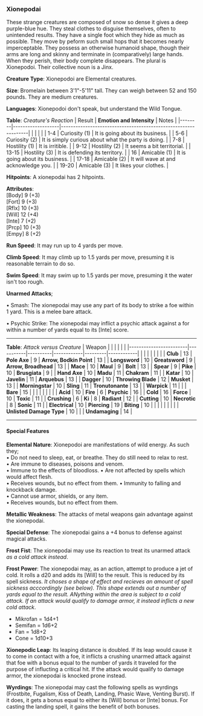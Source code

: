### Xionepodai
These strange creatures are composed of snow so dense it gives a deep purple-blue hue. They steal clothes to disguise themselves, often to unintended results. They have a single foot which they hide as much as possible. They move by peform such small hops that it becomes nearly imperceptable. They possess an otherwise humanoid shape, though their arms are long and skinny and terminate in (comparatively) large hands. When they perish, their body complete disappears. The plural is Xionepodoi. Their collective noun is a Jinx.

**Creature Type**: Xionepodoi are Elemental creatures.

**Size**: Bromelain between 3'1"-5'11" tall. They can weigh between 52 and 150 pounds. They are medium creatures.

**Languages**: Xionepodoi don't speak, but understand the Wild Tongue.

**Table**: *Creature's Reaction*
| Result | **Emotion and Intensity** | Notes        |
|--------|-------------------|----------------------------------------------------------------|
|        |                                                |                                   |
|   1-4  | Curiosity (1) | It is going about its business. |
|   5-6  | Curiosity (2) | It is simply curious about what the party is doing. |
|   7-8  | Hostility (1) | It is irritible. |
|  9-12  | Hostility (2) | It seems a bit territorial. |
|  13-15 | Hostility (3) | It is defending its territory. |
|    16  | Amicable (1)  | It is going about its business. |
|  17-18 | Amicable (2)  | It will wave at and acknowledge you. |
|  19-20 | Amicable (3)  | It likes your clothes. |

**Hitpoints**: A xionepodai has 2 hitpoints.

**Attributes**:  
[Body] 9  (+3)  
[Fort] 9  (+3)  
[Rflx] 10 (+3)  
[Will] 12 (+4)  
[Inte] 7  (+2)  
[Prcp] 10 (+3)  
[Empy] 8  (+2)  

**Run Speed**: It may run up to 4 yards per move.

**Climb Speed**: It may climb up to 1.5 yards per move, presuming it is reasonable terrain to do so.

**Swim Speed**: It may swim up to 1.5 yards per move, presuming it the water isn't too rough.

**Unarmed Attacks**;

 • Smash: The xionepodai may use any part of its body to strike a foe within 1 yard. This is a melee bare attack.

 • Psychic Strike: The xionepodai may inflict a psychic attack against a for within a number of yards equal to its [Inte] score.

---------------------

**Table**: *Attack versus Creature*
| Weapon                 |          |            |         |            |         |
|------------------------|-----------|----------|------------|---------|------------|
|                        |          |            |         |            |         |
| **Club**                   | 13     | **Pole Axe**       | 9          | **Arrow, Bodkin Point**    | 13    |
| **Longsword**              | 10     | **Greatsword**     | 9          | **Arrow, Broadhead**       | 13    |
| **Mace**                   | 10     | **Maul**           | 9          | **Bolt** | 13    |
| **Spear**                  | 9      | **Pike**           | 10         | **Brusgiata** | 9     |
| **Hand Axe**               | 10     | **Madu**           | 11         | **Chakram** | 11    |
| **Katar**                  | 10     | **Javelin**        | 11         | **Arquebus** | 13   |
| **Dagger**                 | 10     | **Throwing Blade** | 12         | **Musket** | 13   |
| **Morningstar**            | 10     | **Sling**          | 11         | **Tronutonante** | 13    |
| **Warpick**                | 11     |                    |            | **Bare** | 15  |
|                        |           |          |            |         |            |
| **Acid**                   | 10     | **Fire**           | 6          | **Psychic** | 16     |
| **Cold**                   | 16     | **Force**          | 10         | **Toxic**  | 11     |
| **Crushing**               | 6      | **Ki**             | 8          | **Radiant** | 12     |
| **Cutting**                | 10     | **Necrotic**       | 8          | **Sonic** | 11    |
| **Electrical**             | 10     | **Piercing**       | 19         | **Biting** | 10    |
|                        |           |          |            |         |            |
| **Unlisted Damage Type**   | 10     |                    |            | **Undamaging** | 14 |

---------------------

#### Special Features

**Elemental Nature**: Xionepodoi are manifestations of wild energy. As such they;  
 • Do not need to sleep, eat, or breathe. They do still need to relax to rest.  
 • Are immune to diseases, poisons and venom.  
 • Immune to the effects of bloodloss.
 • Are not affected by spells which would affect flesh.  
 • Receives wounds, but no effect from them. 
 • Immunity to falling and knockback damage.  
 • Cannot use armor, shields, or any item.   
 • Receives wounds, but no effect from them.

**Metallic Weakness**: The attacks of metal weapons gain advantage against the xionepodai.

**Special Defense**: The xionepodai gains a +4 bonus to defense against magical attacks.

**Frost Fist**: The xionepodai may use its reaction to treat its unarmed attack *as a cold attack instead*.

**Frost Power**: The xionepodai may, as an action, attempt to produce a jet of cold. It rolls a d20 and adds its [Will] to the result. This is reduced by its spell sickness. *It choses a shape of effect and recieves an amount of spell sickness acccordingly (see below). This shape extends out a number of yards equal to the result. ANything within the area is subject to a cold attack. If an attack would qualify to damage armor, it instead inflicts a new cold attack*.  
* Mikrofan = 1d4+1
* Semifan = 1d6+2
* Fan = 1d8+2
* Cone = 1d10+3

**Xionepodic Leap**: Its leaping distance is doubled. If its leap would cause it to come in contact with a foe, it inflicts a crushing unarmed attack against that foe with a bonus equal to the number of yards it traveled for the purpose of influcting a critical hit. If the attack would qualify to damage armor, the xionepodai is knocked prone instead.

**Wyrdings**: The xionepodai may cast the following spells as wyrdings (Frostbite, Fugalism, Kiss of Death, Landing, Phasic Wave, Venting Burst). If it does, it gets a bonus equal to either its [Will] bonus or [Inte] bonus. For casting the landing spell, it gains the benefit of both bonuses.
